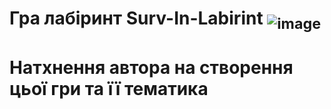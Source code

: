 # Гра лабіринт **Surv-In-Labirint** <sub>![image](https://github.com/user-attachments/assets/611d6d26-b46e-40b3-ae09-d1b65e992328)</sub>
# Натхнення автора на створення цьої гри та її тематика
